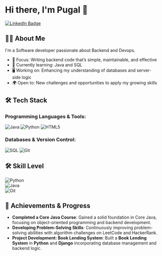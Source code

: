 # Hi there, I'm Pugal 👋


[![LinkedIn Badge](https://img.shields.io/badge/LinkedIn-0077B5?style=for-the-badge&logo=linkedin&logoColor=white)](https://www.linkedin.com/in/pugal-t/)


## 👨‍💻 About Me

I'm a Software developer passionate about Backend and Devops. 

- 🔧 Focus: Writing backend code that’s simple, maintainable, and effective  
- 🌱 Currently learning: Java and SQL  
- 🖥️ Working on: Enhancing my understanding of databases and server-side logic  
- 🌍 Open to: New challenges and opportunities to apply my growing skills

## 🛠️ Tech Stack

### Programming Languages & Tools:
![Java](https://img.shields.io/badge/Java-ED8B00?style=for-the-badge&logo=openjdk&logoColor=white)
![Python](https://img.shields.io/badge/Python-3776AB?style=for-the-badge&logo=python&logoColor=white)
![HTML5](https://img.shields.io/badge/HTML5-E34F26?style=for-the-badge&logo=html5&logoColor=white)

### Databases & Version Control:
![SQL](https://img.shields.io/badge/SQL-4479A1?style=for-the-badge&logo=mysql&logoColor=white)
![Git](https://img.shields.io/badge/Git-F05032?style=for-the-badge&logo=git&logoColor=white)

## 🛠️ Skill Level  
![Python](https://img.shields.io/badge/Python-Beginner-orange?logo=python)  
![Java](https://img.shields.io/badge/Java-Intermediate-blue?logo=openjdk)  
![Git](https://img.shields.io/badge/Git-Intermediate-blue?logo=git)  

## 🌟 Achievements & Progress

- **Completed a Core Java Course**: Gained a solid foundation in Core Java, focusing on object-oriented programming and backend development.
- **Developing Problem-Solving Skills**: Continuously improving problem-solving abilities with algorithm challenges on LeetCode and HackerRank.
- **Project Development: Book Lending System**: Built a **Book Lending System** in **Python** and **Django** incorporating database management and backend logic.
